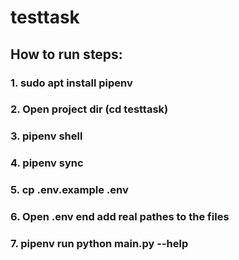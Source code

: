 # testtask

## How to run steps:

  ### 1. sudo apt install pipenv

  ### 2. Open project dir (cd testtask)

  ### 3. pipenv shell

  ### 4. pipenv sync

  ### 5. cp .env.example .env

  ### 6. Open .env end add real pathes to the files

  ### 7. pipenv run python main.py --help
